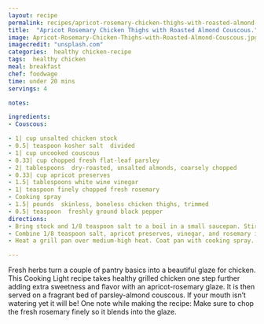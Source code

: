 ```yaml
---
layout: recipe
permalink: recipes/apricot-rosemary-chicken-thighs-with-roasted-almond-couscous
title:  "Apricot Rosemary Chicken Thighs with Roasted Almond Couscous."
image: Apricot-Rosemary-Chicken-Thighs-with-Roasted-Almond-Couscous.jpg
imagecredit: "unsplash.com"
categories:  healthy chicken-recipe
tags:  healthy chicken
meal: breakfast
chef: foodwage
time: under 20 mins
servings: 4

notes:

ingredients:
- Couscous:

- 1| cup unsalted chicken stock
- 0.5| teaspoon kosher salt  divided
- 1| cup uncooked couscous
- 0.33| cup chopped fresh flat-leaf parsley
- 2| tablespoons  dry-roasted, unsalted almonds, coarsely chopped
- 0.33| cup apricot preserves
- 1.5| tablespoons white wine vinegar
- 1| teaspoon finely chopped fresh rosemary
- Cooking spray
- 1.5| pounds  skinless, boneless chicken thighs, trimmed
- 0.5| teaspoon  freshly ground black pepper
directions:
- Bring stock and 1/8 teaspoon salt to a boil in a small saucepan. Stir in couscous. Remove pan from heat; cover and let stand 5 minutes. Stir in parsley and almonds.
- Combine 1/8 teaspoon salt, apricot preserves, vinegar, and rosemary in a 2-cup glass measure. Microwave at HIGH for 2 minutes, stirring after 1 minute.
- Heat a grill pan over medium-high heat. Coat pan with cooking spray. Sprinkle chicken with remaining 0.25 teaspoon salt and pepper. Add chicken to pan; grill 3 minutes on each side or until almost done. Brush chicken with half of apricot mixture. Grill chicken 1 minute on each side or until done; brush with remaining half of apricot mixture. Serve with couscous.

---
```


Fresh herbs turn a couple of pantry basics into a beautiful glaze for chicken. This Cooking Light recipe takes healthy grilled chicken one step further adding extra sweetness and flavor with an apricot-rosemary glaze. It is then served on a fragrant bed of parsley-almond couscous. If your mouth isn’t watering yet it will be! One note while making the recipe: Make sure to chop the fresh rosemary finely so it blends into the glaze.